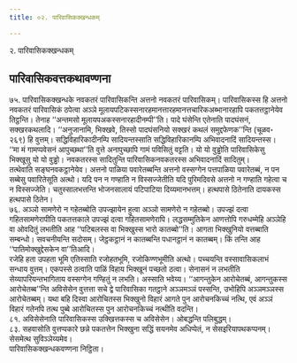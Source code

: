 ```yaml
---
title: ०२. पारिवासिकक्खन्धकम्

---
```

२. पारिवासिकक्खन्धकम्  


## पारिवासिकवत्तकथावण्णना

७५. पारिवासिकक्खन्धके नवकतरं पारिवासिकन्ति अत्तनो नवकतरं पारिवासिकम्। पारिवासिकस्स हि अत्तनो नवकतरं पारिवासिकं ठपेत्वा अञ्ञे मूलायपटिकस्सनारहमानत्तारहमानत्तचारिकअब्भानारहापि पकतत्तट्ठानेयेव तिट्ठन्ति। तेनाह ‘‘अन्तमसो मूलायपअकस्सनारहादीनम्पी’’ति। पादे घंसेन्ति एतेनाति पादघंसनं, सक्खरकथलादि। ‘‘अनुजानामि, भिक्खवे, तिस्सो पादघंसनियो सक्खरं कथलं समुद्दफेणक’’न्ति (चूळव॰ २६९) हि वुत्तम्। सद्धिविहारिकादीनम्पि सादियन्तस्साति सद्धिविहारिकानम्पि अभिवादनादिं सादियन्तस्स। ‘‘मा मं गामप्पवेसनं आपुच्छथा’’ति वुत्ते अनापुच्छापि गामं पविसितुं वट्टति। यो यो वुड्ढोति पारिवासिकेसु भिक्खूसु यो यो वुड्ढो। नवकतरस्स सादितुन्ति पारिवासिकनवकतरस्स अभिवादनादिं सादितुम्।  
तत्थेवाति सङ्घनवकट्ठानेयेव। अत्तनो पाळिया पवारेतब्बन्ति अत्तनो वस्सग्गेन पत्तपाळिया पवारेतब्बं, न पन सब्बेसु पवारितेसूति अत्थो। यदि पन न गण्हाति न विस्सज्जेतीति यदि पुरिमदिवसे अत्तनो न गण्हाति गहेत्वा च न विस्सज्जेति। चतुस्सालभत्तन्ति भोजनसालायं पटिपाटिया दिय्यमानभत्तम्। हत्थपासे ठितेनाति दायकस्स हत्थपासे ठितेन।  
७६. अञ्ञो सामणेरो न गहेतब्बोति उपज्झायेन हुत्वा अञ्ञो सामणेरो न गहेतब्बो। उपज्झं दत्वा गहितसामणेरापीति पकतत्तकाले उपज्झं दत्वा गहितसामणेरापि। लद्धसम्मुतिकेन आणत्तोपि गरुधम्मेहि अञ्ञेहि वा ओवदितुं लभतीति आह ‘‘पटिबलस्स वा भिक्खुस्स भारो कातब्बो’’ति। आगता भिक्खुनियो वत्तब्बाति सम्बन्धो। सवचनीयन्ति सदोसम्। जेट्ठकट्ठानं न कातब्बन्ति पधानट्ठानं न कातब्बम्। किं तन्ति आह ‘‘पातिमोक्खुद्देसकेन वा’’तिआदि।  
रजेहि हता उपहता भूमि एतिस्साति रजोहतभूमि, रजोकिण्णभूमीति अत्थो। पच्चयन्ति वस्सावासिकलाभं सन्धाय वुत्तम्। एकपस्से ठत्वाति पाळिं विहाय भिक्खूनं पच्छतो ठत्वा। सेनासनं न लभतीति सेय्यापरियन्तभागिताय वस्सग्गेन गण्हितुं न लभति। अस्साति भवेय्य। ‘‘आगन्तुकेन आरोचेतब्बं, आगन्तुकस्स आरोचेतब्ब’’न्ति अविसेसेन वुत्तत्ता सचे द्वे पारिवासिका गतट्ठाने अञ्ञमञ्ञं पस्सन्ति, उभोहिपि अञ्ञमञ्ञस्स आरोचेतब्बम्। यथा बहि दिस्वा आरोचितस्स भिक्खुनो विहारं आगते पुन आरोचनकिच्चं नत्थि, एवं अञ्ञं विहारं गतेनपि तत्थ पुब्बे आरोचितस्स पुन आरोचनकिच्चं नत्थीति वदन्ति।  
८१. अविसेसेनाति पारिवासिकस्स उक्खित्तकस्स च अविसेसेन। ओबद्धन्ति पलिबुद्धम्।  
८३. सहवासोति वुत्तप्पकारे छन्ने पकतत्तेन भिक्खुना सद्धिं सयनमेव अधिप्पेतं, न सेसइरियापथकप्पनम्। सेसमेत्थ सुविञ्ञेय्यमेव।  
पारिवासिकक्खन्धकवण्णना निट्ठिता।  